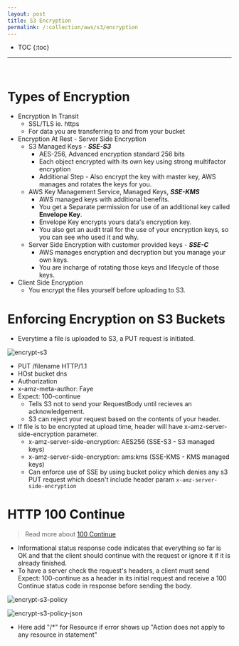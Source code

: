 ```yaml
---
layout: post
title: S3 Encryption
permalink: /:collection/aws/s3/encryption
---
```


- TOC
{:toc}

<hr><br>

# Types of Encryption
- Encryption In Transit
    - SSL/TLS ie. https
    - For data you are transferring to and from your bucket
- Encryption At Rest - Server Side Encryption
    - S3 Managed Keys - ***SSE-S3***
        - AES-256, Advanced encryption standard 256 bits
        - Each object encrypted with its own key using strong multifactor encryption
        - Additional Step - Also encrypt the key with master key, AWS manages and rotates the keys for you.
    - AWS Key Management Service, Managed Keys, ***SSE-KMS***
        - AWS managed keys with additional benefits.
        - You get a Separate permission for use of an additional key called **Envelope Key**.
        - Envelope Key encrypts yours data's encryption key.
        - You also get an audit trail for the use  of your encryption keys, so you can see who used it and why.
    - Server Side Encryption with customer provided keys - ***SSE-C***
        - AWS manages encryption and decryption but you manage your own keys.
        - You are incharge of rotating those keys and lifecycle of those keys.
- Client Side Encryption
    - You encrypt the files yourself before uploading to S3.

# Enforcing Encryption on S3 Buckets

- Everytime a file is uploaded to S3, a PUT request is initiated.

![encrypt-s3]({{site.cdn}}/aws/s3/encrypt-s3.png)

- PUT /filename HTTP/1.1
- HOst bucket dns
- Authorization
- x-amz-meta-author: Faye
- Expect: 100-continue 
    - Tells S3 not to send your RequestBody until recieves an acknowledgement.
    - S3 can reject your request based on the contents of your header.
- If file is to be encrypted at upload time, header will have x-amz-server-side-encryption parameter.
    - x-amz-server-side-encryption: AES256 (SSE-S3 - S3 managed keys)
    - x-amz-server-side-encryption: ams:kms (SSE-KMS - KMS managed keys)
    - Can enforce use of SSE by using bucket policy which denies any s3 PUT request which doesn't include header param `x-amz-server-side-encryption`

# HTTP 100 Continue
> Read more about [100 Continue](https://developer.mozilla.org/en-US/docs/Web/HTTP/Status/100)
- Informational status response code indicates that everything so far is OK and that the client should continue with the request or ignore it if it is already finished.
- To have a server check the request's headers, a client must send Expect: 100-continue as a header in its initial request and receive a 100 Continue status code in response before sending the body.

![encrypt-s3-policy]({{site.cdn}}/aws/s3/encrypt-s3-policy.png)

![encrypt-s3-policy-json]({{site.cdn}}/aws/s3/encrypt-s3-policy-json.png)

* Here add "/*" for Resource if error shows up "Action does not apply to any resource in statement"
